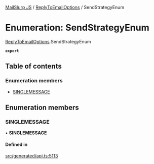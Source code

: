 [MailSlurp JS](../README.md) / [ReplyToEmailOptions](../modules/ReplyToEmailOptions.md) / SendStrategyEnum

# Enumeration: SendStrategyEnum

[ReplyToEmailOptions](../modules/ReplyToEmailOptions.md).SendStrategyEnum

**`export`**

## Table of contents

### Enumeration members

- [SINGLEMESSAGE](ReplyToEmailOptions.SendStrategyEnum.md#singlemessage)

## Enumeration members

### SINGLEMESSAGE

• **SINGLEMESSAGE**

#### Defined in

[src/generated/api.ts:5113](https://github.com/mailslurp/mailslurp-client/blob/1460b4d/src/generated/api.ts#L5113)
